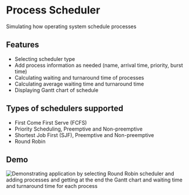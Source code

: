 # Process Scheduler
Simulating how operating system schedule processes
## Features
- Selecting scheduler type
- Add process information as needed (name, arrival time, priority, burst time)
- Calculating waiting and turnaround time of processes
- Calculating average waiting time and turnaround time
- Displaying Gantt chart of schedule

## Types of schedulers supported
- First Come First Serve (FCFS)
- Priority Scheduling, Preemptive and Non-preemptive 
- Shortest Job First (SJF), Preemptive and Non-preemptive
- Round Robin 

## Demo
![Demonstrating application by selecting Round Robin scheduler and adding processes and getting at the end the Gantt chart and waiting time and turnaround time for each process](https://github.com/Abdullah0sama/os_scheduler/scheduler_demo.gif)
